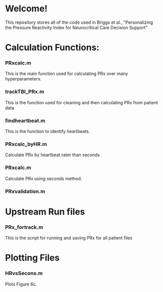 # Welcome!
This repository stores all of the code used in Briggs et al., "Personalizing the Pressure Reactivity Index for Neurocritical Care Decision Support"

# Calculation Functions:
### PRxcalc.m
This is the main function used for calculating PRx over many hyperparameters.
### trackTBI_PRx.m
This is the function used for cleaning and then calculating PRx from patient data
### findheartbeat.m
This is the function to identify heartbeats.
### PRxcalc_byHR.m
Calculate PRx by heartbeat rater than seconds
### PRxcalc.m
Calculate PRx using seconds method.
### PRxvalidation.m


# Upstream Run files
### PRx_fortrack.m
This is the script for running and saving PRx for all patient files


# Plotting Files
### HRvsSecons.m
Plots Figure 6c.

